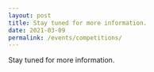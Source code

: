 ```yaml
---
layout: post
title: Stay tuned for more information. 
date: 2021-03-09
permalink: /events/competitions/
---
```


Stay tuned for more information.
